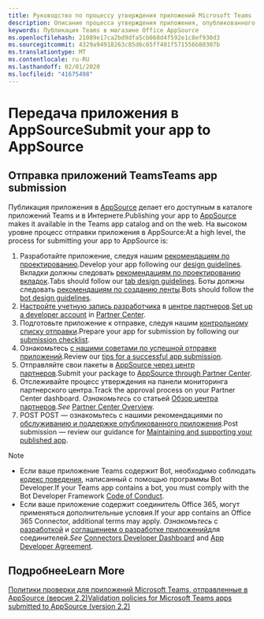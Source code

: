 ```yaml
---
title: Руководство по процессу утверждения приложений Microsoft Teams
description: Описание процесса утверждения приложения, опубликованного в магазине приложений Microsoft Teams
keywords: Публикация Teams в магазине Office AppSource
ms.openlocfilehash: 21089e17ca2bd9dfa5cb068d4f592e1c8ef930d3
ms.sourcegitcommit: 4329a94918263c85d6c65ff401f571556b80307b
ms.translationtype: MT
ms.contentlocale: ru-RU
ms.lasthandoff: 02/01/2020
ms.locfileid: "41675498"
---
```

# <a name="submit-your-app-to-appsource"></a><span data-ttu-id="51bea-104">Передача приложения в AppSource</span><span class="sxs-lookup"><span data-stu-id="51bea-104">Submit your app to AppSource</span></span>

## <a name="teams-app-submission"></a><span data-ttu-id="51bea-105">Отправка приложений Teams</span><span class="sxs-lookup"><span data-stu-id="51bea-105">Teams app submission</span></span>

<span data-ttu-id="51bea-106">Публикация приложения в [AppSource](https://appsource.microsoft.com) делает его доступным в каталоге приложений Teams и в Интернете.</span><span class="sxs-lookup"><span data-stu-id="51bea-106">Publishing  your app to [AppSource](https://appsource.microsoft.com) makes it available in the Teams app catalog and on the web.</span></span> <span data-ttu-id="51bea-107">На высоком уровне процесс отправки приложения в AppSource:</span><span class="sxs-lookup"><span data-stu-id="51bea-107">At a high level, the process for submitting your app to AppSource is:</span></span>

1. <span data-ttu-id="51bea-108">Разработайте приложение, следуя нашим [рекомендациям по проектированию](~/concepts/design/understand-use-cases.md).</span><span class="sxs-lookup"><span data-stu-id="51bea-108">Develop your app following our [design guidelines](~/concepts/design/understand-use-cases.md).</span></span> <span data-ttu-id="51bea-109">Вкладки должны следовать [рекомендациям по проектированию вкладок](~/tabs/design/tabs.md).</span><span class="sxs-lookup"><span data-stu-id="51bea-109">Tabs should follow our [tab design guidelines](~/tabs/design/tabs.md).</span></span> <span data-ttu-id="51bea-110">Боты должны следовать [рекомендациям по созданию ленты](~/bots/design/bots.md).</span><span class="sxs-lookup"><span data-stu-id="51bea-110">Bots should follow the [bot design guidelines](~/bots/design/bots.md).</span></span>
1. <span data-ttu-id="51bea-111">[Настройте учетную запись разработчика](/office/dev/store/open-a-developer-account) в [центре партнеров](https://support.microsoft.com/help/4499930/partner-center-overview).</span><span class="sxs-lookup"><span data-stu-id="51bea-111">[Set up a developer account](/office/dev/store/open-a-developer-account) in [Partner Center](https://support.microsoft.com/help/4499930/partner-center-overview).</span></span>
1. <span data-ttu-id="51bea-112">Подготовьте приложение к отправке, следуя нашим [контрольному списку отправки](~/concepts/deploy-and-publish/appsource/prepare/overview.md).</span><span class="sxs-lookup"><span data-stu-id="51bea-112">Prepare your app for submission by following our [submission checklist](~/concepts/deploy-and-publish/appsource/prepare/overview.md).</span></span>
1. <span data-ttu-id="51bea-113">Ознакомьтесь [с нашими советами по успешной отправке приложений](~/concepts/deploy-and-publish/appsource/prepare/frequently-failed-cases.md).</span><span class="sxs-lookup"><span data-stu-id="51bea-113">Review our [tips for a successful app submission](~/concepts/deploy-and-publish/appsource/prepare/frequently-failed-cases.md).</span></span>
1. <span data-ttu-id="51bea-114">Отправляйте свои пакеты в [AppSource через центр партнеров](/office/dev/store/use-partner-center-to-submit-to-appsource).</span><span class="sxs-lookup"><span data-stu-id="51bea-114">Submit your package to [AppSource through Partner Center](/office/dev/store/use-partner-center-to-submit-to-appsource).</span></span>
1. <span data-ttu-id="51bea-115">Отслеживайте процесс утверждения на панели мониторинга партнерского центра.</span><span class="sxs-lookup"><span data-stu-id="51bea-115">Track the approval process on your Partner Center dashboard.</span></span> <span data-ttu-id="51bea-116">*Ознакомьтесь* со статьей [Обзор центра партнеров](https://support.microsoft.com/help/4499930/partner-center-overview).</span><span class="sxs-lookup"><span data-stu-id="51bea-116">*See* [Partner Center Overview](https://support.microsoft.com/help/4499930/partner-center-overview).</span></span>
1. <span data-ttu-id="51bea-117">POST POST — ознакомьтесь с нашими рекомендациями по [обслуживанию и поддержке опубликованного приложения](~/concepts/deploy-and-publish/appsource/post-publish/overview.md).</span><span class="sxs-lookup"><span data-stu-id="51bea-117">Post submission — review our guidance for [Maintaining and supporting your published app](~/concepts/deploy-and-publish/appsource/post-publish/overview.md).</span></span>

>[!NOTE]
>
> * <span data-ttu-id="51bea-118">Если ваше приложение Teams содержит Bot, необходимо соблюдать [кодекс поведения](https://aka.ms/bf-conduct), написанный с помощью программы Bot Developer.</span><span class="sxs-lookup"><span data-stu-id="51bea-118">If your Teams app contains a bot, you must comply with the Bot Developer Framework [Code of Conduct](https://aka.ms/bf-conduct).</span></span>
> * <span data-ttu-id="51bea-119">Если ваше приложение содержит соединитель Office 365, могут применяться дополнительные условия.</span><span class="sxs-lookup"><span data-stu-id="51bea-119">If your app contains an Office 365 Connector, additional terms may apply.</span></span> <span data-ttu-id="51bea-120">*Ознакомьтесь* с [разработкой](https://aka.ms/connectorsdashboard) и [соглашением о разработке приложений](https://sellerdashboard.microsoft.com/Assets/Content/Agreements/Office_Store_Seller_Agreement_20120927.htm)для соединителей.</span><span class="sxs-lookup"><span data-stu-id="51bea-120">*See* [Connectors Developer Dashboard](https://aka.ms/connectorsdashboard) and [App Developer Agreement](https://sellerdashboard.microsoft.com/Assets/Content/Agreements/Office_Store_Seller_Agreement_20120927.htm).</span></span>

## <a name="learn-more"></a><span data-ttu-id="51bea-121">Подробнее</span><span class="sxs-lookup"><span data-stu-id="51bea-121">Learn More</span></span>

[<span data-ttu-id="51bea-122">Политики проверки для приложений Microsoft Teams, отправленные в AppSource (версия 2,2)</span><span class="sxs-lookup"><span data-stu-id="51bea-122">Validation policies for Microsoft Teams apps submitted to AppSource (version 2.2)</span></span>](/office/dev/store/validation-policies#14-microsoft-teams-apps)